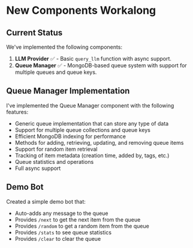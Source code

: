 # New Components Workalong

## Current Status

We've implemented the following components:

1. **LLM Provider** ✅ - Basic `query_llm` function with async support.
2. **Queue Manager** ✅ - MongoDB-based queue system with support for multiple queues and queue keys.

## Queue Manager Implementation

I've implemented the Queue Manager component with the following features:

- Generic queue implementation that can store any type of data
- Support for multiple queue collections and queue keys
- Efficient MongoDB indexing for performance
- Methods for adding, retrieving, updating, and removing queue items
- Support for random item retrieval
- Tracking of item metadata (creation time, added by, tags, etc.)
- Queue statistics and operations
- Full async support

## Demo Bot

Created a simple demo bot that:
- Auto-adds any message to the queue
- Provides `/next` to get the next item from the queue
- Provides `/random` to get a random item from the queue
- Provides `/stats` to see queue statistics
- Provides `/clear` to clear the queue
